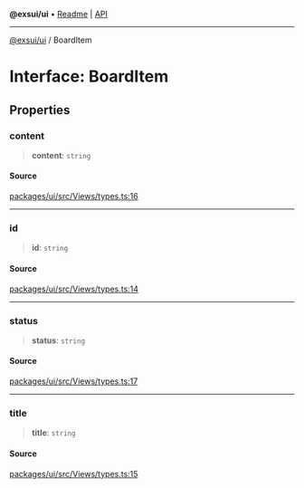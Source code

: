 **@exsui/ui** • [Readme](../README.md) \| [API](../globals.md)

***

[@exsui/ui](../README.md) / BoardItem

# Interface: BoardItem

## Properties

### content

> **content**: `string`

#### Source

[packages/ui/src/Views/types.ts:16](https://github.com/dirheimerb/exsui/blob/c97dab6/packages/ui/src/Views/types.ts#L16)

***

### id

> **id**: `string`

#### Source

[packages/ui/src/Views/types.ts:14](https://github.com/dirheimerb/exsui/blob/c97dab6/packages/ui/src/Views/types.ts#L14)

***

### status

> **status**: `string`

#### Source

[packages/ui/src/Views/types.ts:17](https://github.com/dirheimerb/exsui/blob/c97dab6/packages/ui/src/Views/types.ts#L17)

***

### title

> **title**: `string`

#### Source

[packages/ui/src/Views/types.ts:15](https://github.com/dirheimerb/exsui/blob/c97dab6/packages/ui/src/Views/types.ts#L15)

